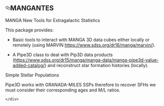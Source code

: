   <div id="readme" class="Box-body readme blob js-code-block-container px-5">
    <article class="markdown-body entry-content" itemprop="text"><h1><a id="user-content-mangantes" class="anchor" aria-hidden="true" href="#mangantes"><svg class="octicon octicon-link" viewBox="0 0 16 16" version="1.1" width="16" height="16" aria-hidden="true"><path fill-rule="evenodd" d="M4 9h1v1H4c-1.5 0-3-1.69-3-3.5S2.55 3 4 3h4c1.45 0 3 1.69 3 3.5 0 1.41-.91 2.72-2 3.25V8.59c.58-.45 1-1.27 1-2.09C10 5.22 8.98 4 8 4H4c-.98 0-2 1.22-2 2.5S3 9 4 9zm9-3h-1v1h1c1 0 2 1.22 2 2.5S13.98 12 13 12H9c-.98 0-2-1.22-2-2.5 0-.83.42-1.64 1-2.09V6.25c-1.09.53-2 1.84-2 3.25C6 11.31 7.55 13 9 13h4c1.45 0 3-1.69 3-3.5S14.5 6 13 6z"></path></svg></a>MANGANTES</h1>
<p>MANGA New Tools for Extragalactic Statistics</p>
<p>This package provides:</p>
<ul>
<li>
<p>Basic tools to interact with MANGA 3D data cubes either locally or remotely
(using MARVIN <a href="https://www.sdss.org/dr16/manga/marvin/" rel="nofollow">https://www.sdss.org/dr16/manga/marvin/</a>).</p>
</li>
<li>
<p>A Pipe3D class to deal with Pip3D data products
(<a href="https://www.sdss.org/dr15/manga/manga-data/manga-pipe3d-value-added-catalog/" rel="nofollow">https://www.sdss.org/dr15/manga/manga-data/manga-pipe3d-value-added-catalog/</a>)
and reconstruct star formation histories (locally).</p>
</li>
</ul>
<p>Simple Stellar Populations</p>
<p>Pipe3D works with GRANADA-MILES SSPs therefore to recover SFHs we must consider their corresponding ages and M/L ratios.</p>
</article>
  </div>

    </div>
